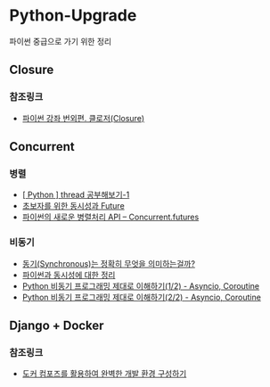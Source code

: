# Python-Upgrade
파이썬 중급으로 가기 위한 정리

## Closure
### 참조링크 
* [파이썬 강좌 번외편. 클로저(Closure)](https://blog.hexabrain.net/347)

## Concurrent
### 병렬
* [[ Python ] thread 공부해보기-1](https://data-newbie.tistory.com/229)
* [초보자를 위한 동시성과 Future](https://hamait.tistory.com/748)
* [파이썬의 새로운 병렬처리 API – Concurrent.futures](https://soooprmx.com/archives/5669)

### 비동기
* [동기(Synchronous)는 정확히 무엇을 의미하는걸까?](https://evan-moon.github.io/2019/09/19/sync-async-blocking-non-blocking/)
* [파이썬과 동시성에 대한 정리](https://hamait.tistory.com/833)
* [Python 비동기 프로그래밍 제대로 이해하기(1/2) - Asyncio, Coroutine](https://blog.humminglab.io/python-coroutine-programming-1/)
* [Python 비동기 프로그래밍 제대로 이해하기(2/2) - Asyncio, Coroutine](https://blog.humminglab.io/python-coroutine-programming-2/)


## Django + Docker
### 참조링크
* [도커 컴포즈를 활용하여 완벽한 개발 환경 구성하기](https://www.44bits.io/ko/post/almost-perfect-development-environment-with-docker-and-docker-compose)
